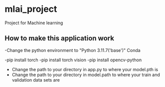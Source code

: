 # mlai_project
Project for Machine learning

## How to make this application work

-Change the python environment to "Python 3.11.7('base')" Conda

-pip install torch
-pip install torch vision
-pip install opencv-python

- Change the path to your directory in app.py to where your model.pth is
- Change the path to your directory in model.path to where your train and validation data
sets are